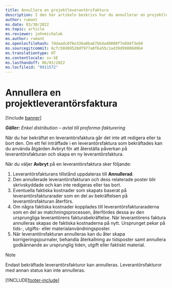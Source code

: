 ```yaml
---
title: Annullera en projektleverantörsfaktura
description: I den här artikeln beskrivs hur du annullerar en projektleverantörsfaktura i Microsoft Dynamics 365 Project Operations och den ekonomiska påverkan av att annullera en projektleverantörsfaktura.
author: rumant
ms.date: 03/30/2022
ms.topic: article
ms.reviewer: johnmichalak
ms.author: rumant
ms.openlocfilehash: 7ddaadc0f6e336a8ba67bb4ad8000f7e894f3eb0
ms.sourcegitcommit: 6cfc50d89528df977a8f6a55c1ad39d99800d9b4
ms.translationtype: HT
ms.contentlocale: sv-SE
ms.lasthandoff: 06/03/2022
ms.locfileid: "8911572"
---
```

# <a name="cancel-a-project-vendor-invoice"></a>Annullera en projektleverantörsfaktura

[!include [banner](../../includes/dataverse-preview.md)]

_**Gäller:** Enkel distribution – avtal till proforma-fakturering_

När du har bekräftat en leverantörsfaktura går det inte att redigera eller ta bort den. Om ett fel inträffade i en leverantörsfaktura som bekräftades kan du använda åtgärden Avbryt för att återställa påverkan på leverantörsfakturan och skapa en ny leverantörsfaktura.

När du väljer **Avbryt** på en leverantörsfaktura sker följande:

1. Leverantörsfakturans tillstånd uppdateras till **Annullerad**.
2. Den annullerade leverantörsfakturan och dess relaterade poster blir skrivskyddade och kan inte redigeras eller tas bort.
3. Eventuella faktiska kostnader som skapats baserat på leverantörsfakturarader som en del av bekräftelsen på leverantörsfakturan återförs.
4. Om några faktiska kostnader kopplades till leverantörsfakturaraderna som en del av matchningsprocessen, återfördes dessa av den ursprungliga leverantörens fakturabekräftelse. När leverantörens faktura annulleras skapas de faktiska kostnaderna på nytt. Ursprunget pekar på tids-, utgifts- eller materialanvändningsposter.
5. När leverantörsfakturan annulleras kan du åter skapa korrigeringsjournaler, behandla återkallning av tidsposter samt annullera godkännande av ursprunglig tiden, utgift eller faktiskt material.

> [!NOTE]
> Endast bekräftade leverantörsfakturor kan annulleras. Leverantörsfakturor med annan status kan inte annulleras.

[!INCLUDE[footer-include](../../includes/footer-banner.md)]
